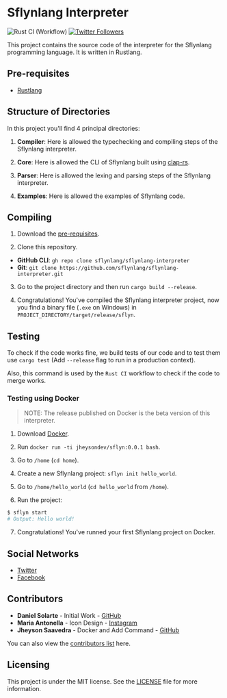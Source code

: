 # Sflynlang Interpreter

![Rust CI (Workflow)](https://img.shields.io/github/workflow/status/sflynlang/sflynlang-interpreter/Rust%20CI?label=Rust%20CI)
[![Twitter Followers](https://img.shields.io/twitter/follow/sflynlang?style=social)](https://twitter.com/sflynlang)

This project contains the source code of the interpreter for the Sflynlang programming language. It is written in Rustlang.

## Pre-requisites
- [Rustlang](https://rustup.rs/)

## Structure of Directories
In this project you'll find 4 principal directories:

1. **Compiler**: Here is allowed the typechecking and compiling steps of the Sflynlang interpreter.

2. **Core**: Here is allowed the CLI of Sflynlang built using [clap-rs](https://github.com/clap-rs/clap).

3. **Parser**: Here is allowed the lexing and parsing steps of the Sflynlang interpreter.

4. **Examples**: Here is allowed the examples of Sflynlang code.

## Compiling
1. Download the [pre-requisites](#Pre-requisites).

2. Clone this repository.

- **GitHub CLI**: `gh repo clone sflynlang/sflynlang-interpreter`
- **Git**: `git clone https://github.com/sflynlang/sflynlang-interpreter.git`

3. Go to the project directory and then run `cargo build --release`.

4. Congratulations! You've compiled the Sflynlang interpreter project, now you find a binary file (`.exe` on Windows) in `PROJECT_DIRECTORY/target/release/sflyn`.

## Testing
To check if the code works fine, we build tests of our code and to test them use `cargo test` (Add `--release` flag to run in a production context).

Also, this command is used by the `Rust CI` workflow to check if the code to merge works.

### Testing using Docker

> NOTE: The release published on Docker is the beta version of this interpreter.

1. Download [Docker](https://www.docker.com/).

2. Run `docker run -ti jheysondev/sflyn:0.0.1 bash`.

3. Go to `/home` (`cd home`).

4. Create a new Sflynlang project: `sflyn init hello_world`.

5. Go to `/home/hello_world` (`cd hello_world` from `/home`).

6. Run the project:
```bash
$ sflyn start
# Output: Hello world!
```

7. Congratulations! You've runned your first Sflynlang project on Docker.

## Social Networks
- [Twitter](https://twitter.com/sflynlang)
- [Facebook](https://facebook.com/sflynlang)

## Contributors
- **Daniel Solarte** - Initial Work - [GitHub](https://github.com/danielsolartech)
- **Maria Antonella** - Icon Design - [Instagram](https://instagram.com/elementaInsky)
- **Jheyson Saavedra** - Docker and Add Command - [GitHub](https://github.com/JheysonDev)

You can also view the [contributors list](https://github.com/sflynlang/sflynlang-interpreter/contributors) here.

## Licensing
This project is under the MIT license. See the [LICENSE](./LICENSE) file for more information.
